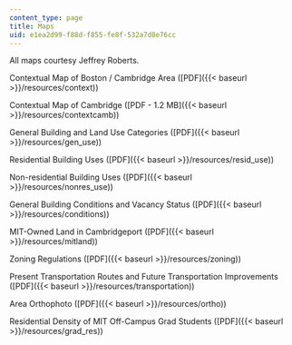 ```yaml
---
content_type: page
title: Maps
uid: e1ea2d99-f88d-f855-fe8f-532a7d8e76cc
---
```


All maps courtesy Jeffrey Roberts.

Contextual Map of Boston / Cambridge Area ([PDF]({{< baseurl >}}/resources/context))

Contextual Map of Cambridge ([PDF - 1.2 MB]({{< baseurl >}}/resources/contextcamb))

General Building and Land Use Categories ([PDF]({{< baseurl >}}/resources/gen_use))

Residential Building Uses ([PDF]({{< baseurl >}}/resources/resid_use))

Non-residential Building Uses ([PDF]({{< baseurl >}}/resources/nonres_use))

General Building Conditions and Vacancy Status ([PDF]({{< baseurl >}}/resources/conditions))

MIT-Owned Land in Cambridgeport ([PDF]({{< baseurl >}}/resources/mitland))

Zoning Regulations ([PDF]({{< baseurl >}}/resources/zoning))

Present Transportation Routes and Future Transportation Improvements ([PDF]({{< baseurl >}}/resources/transportation))

Area Orthophoto ([PDF]({{< baseurl >}}/resources/ortho))

Residential Density of MIT Off-Campus Grad Students ([PDF]({{< baseurl >}}/resources/grad_res))